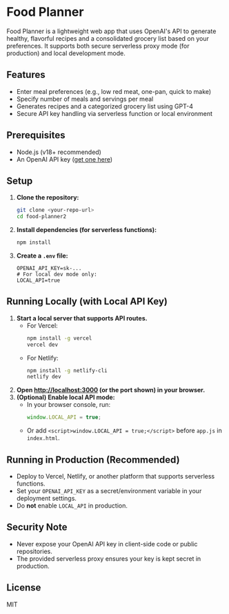 # Food Planner 

Food Planner is a lightweight web app that uses OpenAI's API to generate healthy, flavorful recipes and a consolidated grocery list based on your preferences. It supports both secure serverless proxy mode (for production) and local development mode.

## Features
- Enter meal preferences (e.g., low red meat, one-pan, quick to make)
- Specify number of meals and servings per meal
- Generates recipes and a categorized grocery list using GPT-4
- Secure API key handling via serverless function or local environment

## Prerequisites
- Node.js (v18+ recommended)
- An OpenAI API key ([get one here](https://platform.openai.com/account/api-keys))

## Setup
1. **Clone the repository:**
   ```bash
   git clone <your-repo-url>
   cd food-planner2
   ```
2. **Install dependencies (for serverless functions):**
   ```bash
   npm install
   ```
3. **Create a `.env` file:**
   ```env
   OPENAI_API_KEY=sk-...
   # For local dev mode only:
   LOCAL_API=true
   ```

## Running Locally (with Local API Key)
1. **Start a local server that supports API routes.**
   - For Vercel:
     ```bash
     npm install -g vercel
     vercel dev
     ```
   - For Netlify:
     ```bash
     npm install -g netlify-cli
     netlify dev
     ```
2. **Open [http://localhost:3000](http://localhost:3000) (or the port shown) in your browser.**
3. **(Optional) Enable local API mode:**
   - In your browser console, run:
     ```js
     window.LOCAL_API = true;
     ```
   - Or add `<script>window.LOCAL_API = true;</script>` before `app.js` in `index.html`.

## Running in Production (Recommended)
- Deploy to Vercel, Netlify, or another platform that supports serverless functions.
- Set your `OPENAI_API_KEY` as a secret/environment variable in your deployment settings.
- Do **not** enable `LOCAL_API` in production.

## Security Note
- Never expose your OpenAI API key in client-side code or public repositories.
- The provided serverless proxy ensures your key is kept secret in production.

## License
MIT
